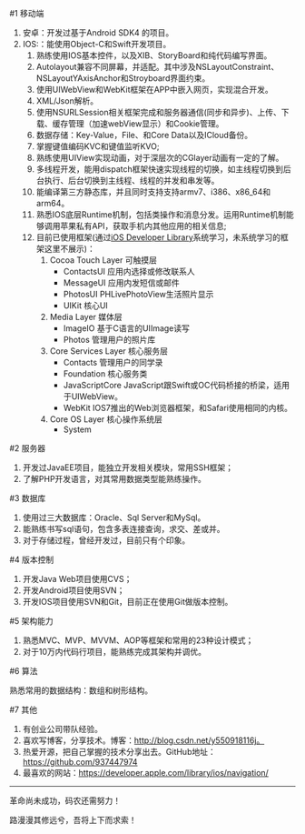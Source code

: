 #1 移动端
1. 安卓：开发过基于Android SDK4 的项目。
2. IOS:：能使用Object-C和Swift开发项目。
    1. 熟练使用IOS基本控件，以及XIB、StoryBoard和纯代码编写界面。
    2. Autolayout兼容不同屏幕，并适配。其中涉及NSLayoutConstraint、NSLayoutYAxisAnchor和Stroyboard界面约束。
    3. 使用UIWebView和WebKit框架在APP中嵌入网页，实现混合开发。
    4. XML/Json解析。
    5. 使用NSURLSession相关框架完成和服务器通信(同步和异步)、上传、下载、缓存管理（加速webView显示）和Cookie管理。
    6. 数据存储：Key-Value，File、和Core Data以及ICloud备份。
    7. 掌握键值编码KVC和键值监听KVO;
    8. 熟练使用UIView实现动画，对于深层次的CGlayer动画有一定的了解。
    9. 多线程开发，能用dispatch框架快速实现线程的切换，如主线程切换到后台执行、后台切换到主线程、线程的并发和串发等。
    10. 能编译第三方静态库，并且同时支持支持armv7、i386、x86_64和arm64。
    11. 熟悉IOS底层Runtime机制，包括类操作和消息分发。运用Runtime机制能够调用苹果私有API，获取手机内其他应用的相关信息; 
    12. 目前已使用框架(通过[iOS Developer Library](https://developer.apple.com/library/ios/navigation/)系统学习，未系统学习的框架这里不展示)：
        1. Cocoa Touch Layer 可触摸层
            - ContactsUI 应用内选择或修改联系人
            - MessageUI 应用内发短信或邮件
            - PhotosUI PHLivePhotoView生活照片显示
            - UIKit 核心UI
        2. Media Layer 媒体层
            - ImageIO 基于C语言的UIImage读写
            - Photos 管理用户的照片库
        3. Core Services Layer 核心服务层
            - Contacts 管理用户的同学录
            - Foundation 核心服务类
            - JavaScriptCore JavaScript跟Swift或OC代码桥接的桥梁，适用于UIWebView。
            - WebKit IOS7推出的Web浏览器框架，和Safari使用相同的内核。
        4. Core OS Layer 核心操作系统层
            - System

#2 服务器

1. 开发过JavaEE项目，能独立开发相关模块，常用SSH框架；
2. 了解PHP开发语言，对其常用数据类型能熟练操作。

#3 数据库

1. 使用过三大数据库：Oracle、Sql Server和MySql。
2. 能熟练书写sql语句，包含多表连接查询，求交、差或并。
3. 对于存储过程，曾经开发过，目前只有个印象。

#4 版本控制

1. 开发Java Web项目使用CVS；
2. 开发Android项目使用SVN；
3. 开发IOS项目使用SVN和Git，目前正在使用Git做版本控制。

#5 架构能力

1. 熟悉MVC、MVP、MVVM、AOP等框架和常用的23种设计模式；
2. 对于10万内代码行项目，能熟练完成其架构并调优。

#6 算法

熟悉常用的数据结构：数组和树形结构。

#7 其他

1. 有创业公司带队经验。
2. 喜欢写博客，分享技术。博客：http://blog.csdn.net/y550918116j。
3. 热爱开源，把自己掌握的技术分享出去。GitHub地址：https://github.com/937447974
4. 最喜欢的网站：https://developer.apple.com/library/ios/navigation/

----------

革命尚未成功，码农还需努力！

路漫漫其修远兮，吾将上下而求索！
